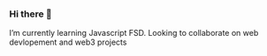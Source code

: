 ### Hi there 👋


  I’m currently learning Javascript FSD. Looking to collaborate on web devlopement and web3 projects
  

